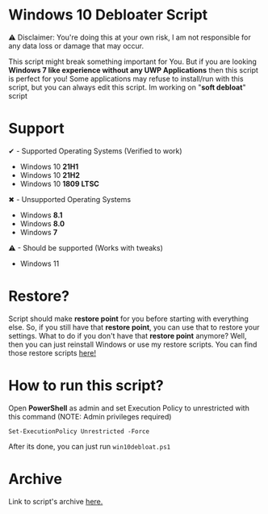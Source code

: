 # Windows 10 Debloater Script

⚠ Disclaimer: You're doing this at your own risk, I am not responsible for any data loss or damage that may occur.

This script might break something important for You. But if you are looking **Windows 7 like experience without any UWP Applications** then this script is perfect for you!
Some applications may refuse to install/run with this script, but you can always edit this script. Im working on "**soft debloat**" script

# Support

✔ - Supported Operating Systems (Verified to work)
- Windows 10 **21H1**
- Windows 10 **21H2**
- Windows 10 **1809 LTSC**

✖ - Unsupported Operating Systems
- Windows **8.1**
- Windows **8.0**
- Windows **7**

⚠ - Should be supported (Works with tweaks)
- Windows 11 

# Restore?

Script should make **restore point** for you before starting with everything else. So, if you still have that **restore point**, you can use that to restore your settings. What to do if you don't have that **restore point** anymore? Well, then you can just reinstall Windows or use my restore scripts.
You can find those restore scripts [here!](https://github.com/teeotsa/windows-10-debloat/tree/main/restoreScripts)

# How to run this script?

Open **PowerShell** as admin and set Execution Policy to unrestricted with this command (NOTE: Admin privileges required)
```
Set-ExecutionPolicy Unrestricted -Force
```
After its done, you can just run ``win10debloat.ps1``

# Archive 

Link to script's archive [here.](https://www.mediafire.com/folder/cy16vaivtdeha/Windows_10_Debloater_Archive)
